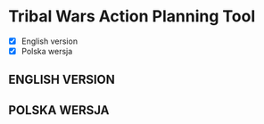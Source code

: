 # Tribal Wars Action Planning Tool
- [X] English version  
- [X] Polska wersja  
  
## ENGLISH VERSION
## POLSKA WERSJA
